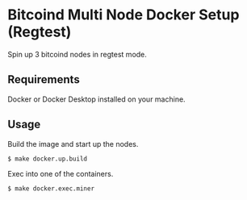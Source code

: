 # Bitcoind Multi Node Docker Setup (Regtest)

Spin up 3 bitcoind nodes in regtest mode.

## Requirements

Docker or Docker Desktop installed on your machine.

## Usage

Build the image and start up the nodes.

```shell
$ make docker.up.build
```

Exec into one of the containers.

```shell
$ make docker.exec.miner
```
